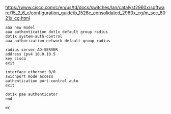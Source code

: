 https://www.cisco.com/c/en/us/td/docs/switches/lan/catalyst2960x/software/15_2_6_e/configuration_guide/b_1526e_consolidated_2960x_cg/m_sec_8021x_cg.html

```ios
aaa new model
aaa authentication dot1x default group radius
dot1x system-auth-control
aaa authorization network default group radius

radius server AD-SERVER
address ipv4 10.0.10.5
key cisco
exit

interface ethernet 0/0
swichport mode access 
authentication port-control auto
exit

dot1x pae authenticator
end

wr
```